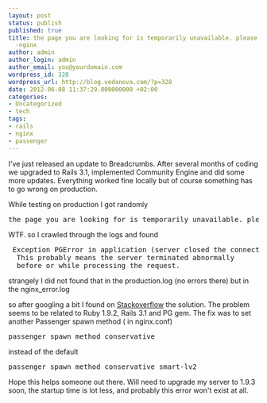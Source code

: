 ```yaml
---
layout: post
status: publish
published: true
title: the page you are looking for is temporarily unavailable. please try again later.
  -nginx
author: admin
author_login: admin
author_email: you@yourdomain.com
wordpress_id: 328
wordpress_url: http://blog.vedanova.com/?p=328
date: 2012-06-08 11:37:29.000000000 +02:00
categories:
- Uncategorized
- tech
tags:
- rails
- nginx
- passenger
---
```

I've just released an update to Breadcrumbs. After several months of coding we upgraded to Rails 3.1, implemented Community Engine and did some more updates. Everything worked fine locally but of course something has to go wrong on production.

While testing on production I got randomly 
<pre>
the page you are looking for is temporarily unavailable. please try again later. 
</pre>

WTF. so I crawled through the logs and found 
<pre>
 Exception PGError in application (server closed the connection unexpectedly
  This probably means the server terminated abnormally
  before or while processing the request.
</pre>

strangely I did not found that in the production.log (no errors there) but in the nginx_error.log

so after googling a bit I found on <a href="http://stackoverflow.com/questions/7257872/passenger-concurent-connections-error">Stackoverflow</a> the solution. The problem seems to be related to Ruby 1.9.2, Rails 3.1 and PG gem.
The fix was to set another Passenger spawn method ( in nginx.conf)
<pre>passenger_spawn_method conservative</pre>
instead of the default
<pre>passenger_spawn_method conservative smart-lv2</pre>

Hope this helps someone out there. Will need to upgrade my server to 1.9.3 soon, the startup time is lot less, and probably this error won't exist at all.
